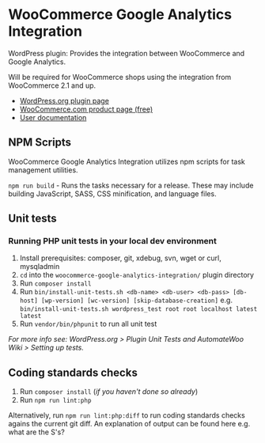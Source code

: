 # WooCommerce Google Analytics Integration

WordPress plugin: Provides the integration between WooCommerce and Google Analytics.

Will be required for WooCommerce shops using the integration from WooCommerce 2.1 and up.

- [WordPress.org plugin page](https://wordpress.org/plugins/woocommerce-google-analytics-integration/)
- [WooCommerce.com product page (free)](https://woocommerce.com/products/woocommerce-google-analytics/)
- [User documentation](https://docs.woocommerce.com/document/google-analytics-integration/)

## NPM Scripts

WooCommerce Google Analytics Integration utilizes npm scripts for task management utilities.

`npm run build` - Runs the tasks necessary for a release. These may include building JavaScript, SASS, CSS minification, and language files.


## Unit tests
### Running PHP unit tests in your local dev environment
1. Install prerequisites: composer, git, xdebug, svn, wget or curl, mysqladmin
2. `cd` into the `woocommerce-google-analytics-integration/` plugin directory
3. Run `composer install`
4. Run `bin/install-unit-tests.sh <db-name> <db-user> <db-pass> [db-host] [wp-version] [wc-version] [skip-database-creation]` e.g. `bin/install-unit-tests.sh wordpress_test root root localhost latest latest`
5. Run `vendor/bin/phpunit` to run all unit test

_For more info see: WordPress.org > Plugin Unit Tests and AutomateWoo Wiki > Setting up tests._

## Coding standards checks

1. Run `composer install` (_if you haven't done so already_)
2. Run `npm run lint:php`

Alternatively, run `npm run lint:php:diff` to run coding standards checks agains the current git diff. An explanation of output can be found here e.g. what are the S's?
